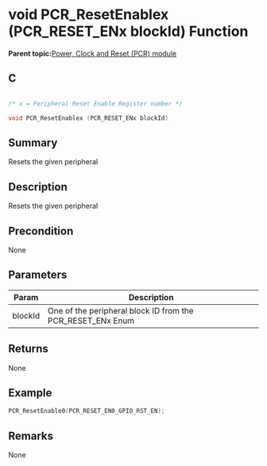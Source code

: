 # void PCR\_ResetEnablex \(PCR\_RESET\_ENx blockId\) Function

**Parent topic:**[Power, Clock and Reset \(PCR\) module](GUID-5F4E8EE0-D3FB-41D1-A116-D73324623BD8.md)

## C

```c

/* x = Peripheral Reset Enable Register number */

void PCR_ResetEnablex (PCR_RESET_ENx blockId)
```

## Summary

Resets the given peripheral

## Description

Resets the given peripheral

## Precondition

None

## Parameters

|Param|Description|
|-----|-----------|
|blockId|One of the peripheral block ID from the PCR\_RESET\_ENx Enum|

## Returns

None

## Example

```c
PCR_ResetEnable0(PCR_RESET_EN0_GPIO_RST_EN);
```

## Remarks

None

